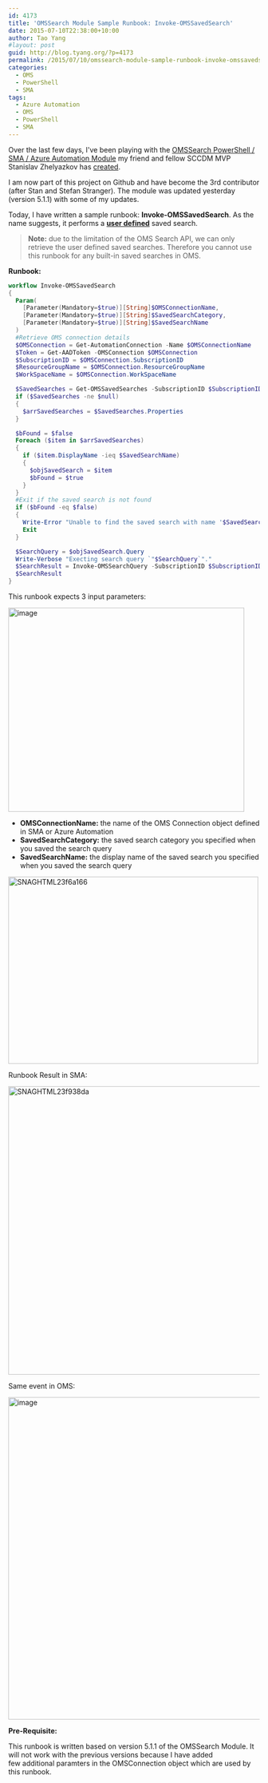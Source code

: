 ```yaml
---
id: 4173
title: 'OMSSearch Module Sample Runbook: Invoke-OMSSavedSearch'
date: 2015-07-10T22:38:00+10:00
author: Tao Yang
#layout: post
guid: http://blog.tyang.org/?p=4173
permalink: /2015/07/10/omssearch-module-sample-runbook-invoke-omssavedsearch/
categories:
  - OMS
  - PowerShell
  - SMA
tags:
  - Azure Automation
  - OMS
  - PowerShell
  - SMA
---
```

Over the last few days, I've been playing with the <a href="https://github.com/slavizh/OMSSearch" target="_blank">OMSSearch PowerShell / SMA / Azure Automation Module</a> my friend and fellow SCCDM MVP Stanislav Zhelyazkov has <a href="https://cloudadministrator.wordpress.com/2015/06/05/programmatically-search-operations-management-suite/" target="_blank">created</a>.

I am now part of this project on Github and have become the 3rd contributor (after Stan and Stefan Stranger). The module was updated yesterday (version 5.1.1) with some of my updates.

Today, I have written a sample runbook: **Invoke-OMSSavedSearch**. As the name suggests, it performs a **<u>user defined</u>** saved search.

>**Note:** due to the limitation of the OMS Search API, we can only retrieve the user defined saved searches. Therefore you cannot use this runbook for any built-in saved searches in OMS.

**Runbook:**

```powershell
workflow Invoke-OMSSavedSearch
{
  Param(
    [Parameter(Mandatory=$true)][String]$OMSConnectionName,
    [Parameter(Mandatory=$true)][String]$SavedSearchCategory,
    [Parameter(Mandatory=$true)][String]$SavedSearchName
  )
  #Retrieve OMS connection details
  $OMSConnection = Get-AutomationConnection -Name $OMSConnectionName
  $Token = Get-AADToken -OMSConnection $OMSConnection
  $SubscriptionID = $OMSConnection.SubscriptionID
  $ResourceGroupName = $OMSConnection.ResourceGroupName
  $WorkSpaceName = $OMSConnection.WorkSpaceName

  $SavedSearches = Get-OMSSavedSearches -SubscriptionID $SubscriptionID -ResourceGroupName $ResourceGroupName -OMSWorkspaceName $WorkSpaceName -Token $Token
  if ($SavedSearches -ne $null)
  {
    $arrSavedSearches = $SavedSearches.Properties
  }

  $bFound = $false
  Foreach ($item in $arrSavedSearches)
  {
    if ($item.DisplayName -ieq $SavedSearchName)
    {
      $objSavedSearch = $item
      $bFound = $true
    }
  }
  #Exit if the saved search is not found
  if ($bFound -eq $false)
  {
    Write-Error "Unable to find the saved search with name '$SavedSearchName' in category '$SavedSearchCategory'."
    Exit
  }

  $SearchQuery = $objSavedSearch.Query
  Write-Verbose "Execting search query `"$SearchQuery`"."
  $SearchResult = Invoke-OMSSearchQuery -SubscriptionID $SubscriptionID -ResourceGroupName $ResourceGroupName -OMSWorkspaceName $WorkSpaceName -Query $SearchQuery -Token $Token
  $SearchResult
}
```

This runbook expects 3 input parameters:

<a href="http://blog.tyang.org/wp-content/uploads/2015/07/image20.png"><img style="background-image: none; padding-top: 0px; padding-left: 0px; display: inline; padding-right: 0px; border: 0px;" title="image" src="http://blog.tyang.org/wp-content/uploads/2015/07/image_thumb20.png" alt="image" width="473" height="409" border="0" /></a>

* **OMSConnectionName:** the name of the OMS Connection object defined in SMA or Azure Automation
* **SavedSearchCategory:** the saved search category you specified when you saved the search query
* **SavedSearchName:** the display name of the saved search you specified when you saved the search query

<a href="http://blog.tyang.org/wp-content/uploads/2015/07/SNAGHTML23f6a166.png"><img style="background-image: none; padding-top: 0px; padding-left: 0px; display: inline; padding-right: 0px; border: 0px;" title="SNAGHTML23f6a166" src="http://blog.tyang.org/wp-content/uploads/2015/07/SNAGHTML23f6a166_thumb.png" alt="SNAGHTML23f6a166" width="501" height="375" border="0" /></a>

Runbook Result in SMA:

<a href="http://blog.tyang.org/wp-content/uploads/2015/07/SNAGHTML23f938da.png"><img style="background-image: none; padding-top: 0px; padding-left: 0px; display: inline; padding-right: 0px; border: 0px;" title="SNAGHTML23f938da" src="http://blog.tyang.org/wp-content/uploads/2015/07/SNAGHTML23f938da_thumb.png" alt="SNAGHTML23f938da" width="680" height="578" border="0" /></a>

Same event in OMS:

<a href="http://blog.tyang.org/wp-content/uploads/2015/07/image21.png"><img style="background-image: none; padding-top: 0px; padding-left: 0px; display: inline; padding-right: 0px; border: 0px;" title="image" src="http://blog.tyang.org/wp-content/uploads/2015/07/image_thumb21.png" alt="image" width="986" height="646" border="0" /></a>

**Pre-Requisite:**

This runbook is written based on version 5.1.1 of the OMSSearch Module. It will not work with the previous versions because I have added few additional paramters in the OMSConnection object which are used by this runbook.